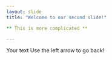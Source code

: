 ```yaml
---
layout: slide
title: "Welcome to our second slide!"

** This is more complicated **

---
```

Your text
Use the left arrow to go back!  
